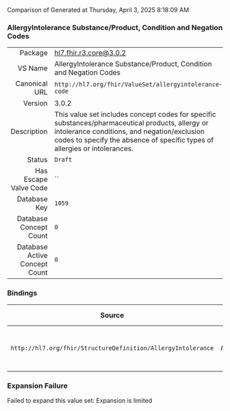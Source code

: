 Comparison of 
Generated at Thursday, April 3, 2025 8:18:09 AM

### AllergyIntolerance Substance/Product, Condition and Negation Codes

|      |     |
| ---: | --- |
| Package | hl7.fhir.r3.core@3.0.2 |
| VS Name | AllergyIntolerance Substance/Product, Condition and Negation Codes |
| Canonical URL | `http://hl7.org/fhir/ValueSet/allergyintolerance-code` |
| Version | 3.0.2 |
| Description | This value set includes concept codes for specific substances/pharmaceutical products, allergy or intolerance conditions, and negation/exclusion codes to specify the absence of specific types of allergies or intolerances. |
| Status | `Draft` |
| Has Escape Valve Code | `` |
| Database Key | `1059` |
| Database Concept Count | `0` |
| Database Active Concept Count | `0` |
### Bindings

| Source | Element | Binding | Strength | Element Short |
| ------ | ------- | ------- | -------- | ------------- |
| `http://hl7.org/fhir/StructureDefinition/AllergyIntolerance` | `AllergyIntolerance.code` | `http://hl7.org/fhir/ValueSet/allergyintolerance-code` | `Example` | Code that identifies the allergy or intolerance |

### Expansion Failure

Failed to expand this value set: Expansion is limited
